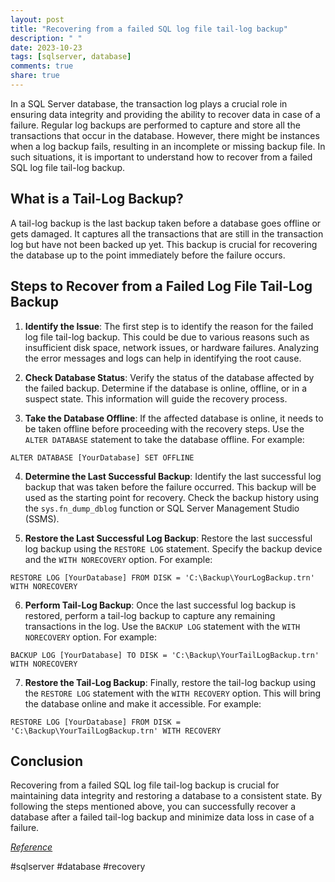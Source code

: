 ```yaml
---
layout: post
title: "Recovering from a failed SQL log file tail-log backup"
description: " "
date: 2023-10-23
tags: [sqlserver, database]
comments: true
share: true
---
```


In a SQL Server database, the transaction log plays a crucial role in ensuring data integrity and providing the ability to recover data in case of a failure. Regular log backups are performed to capture and store all the transactions that occur in the database. However, there might be instances when a log backup fails, resulting in an incomplete or missing backup file. In such situations, it is important to understand how to recover from a failed SQL log file tail-log backup.

## What is a Tail-Log Backup?

A tail-log backup is the last backup taken before a database goes offline or gets damaged. It captures all the transactions that are still in the transaction log but have not been backed up yet. This backup is crucial for recovering the database up to the point immediately before the failure occurs.

## Steps to Recover from a Failed Log File Tail-Log Backup

1. **Identify the Issue**: The first step is to identify the reason for the failed log file tail-log backup. This could be due to various reasons such as insufficient disk space, network issues, or hardware failures. Analyzing the error messages and logs can help in identifying the root cause.

2. **Check Database Status**: Verify the status of the database affected by the failed backup. Determine if the database is online, offline, or in a suspect state. This information will guide the recovery process.

3. **Take the Database Offline**: If the affected database is online, it needs to be taken offline before proceeding with the recovery steps. Use the `ALTER DATABASE` statement to take the database offline. For example:

```
ALTER DATABASE [YourDatabase] SET OFFLINE
```

4. **Determine the Last Successful Backup**: Identify the last successful log backup that was taken before the failure occurred. This backup will be used as the starting point for recovery. Check the backup history using the `sys.fn_dump_dblog` function or SQL Server Management Studio (SSMS).

5. **Restore the Last Successful Log Backup**: Restore the last successful log backup using the `RESTORE LOG` statement. Specify the backup device and the `WITH NORECOVERY` option. For example:

```
RESTORE LOG [YourDatabase] FROM DISK = 'C:\Backup\YourLogBackup.trn' WITH NORECOVERY
```

6. **Perform Tail-Log Backup**: Once the last successful log backup is restored, perform a tail-log backup to capture any remaining transactions in the log. Use the `BACKUP LOG` statement with the `WITH NORECOVERY` option. For example:

```
BACKUP LOG [YourDatabase] TO DISK = 'C:\Backup\YourTailLogBackup.trn' WITH NORECOVERY
```

7. **Restore the Tail-Log Backup**: Finally, restore the tail-log backup using the `RESTORE LOG` statement with the `WITH RECOVERY` option. This will bring the database online and make it accessible. For example:

```
RESTORE LOG [YourDatabase] FROM DISK = 'C:\Backup\YourTailLogBackup.trn' WITH RECOVERY
```

## Conclusion

Recovering from a failed SQL log file tail-log backup is crucial for maintaining data integrity and restoring a database to a consistent state. By following the steps mentioned above, you can successfully recover a database after a failed tail-log backup and minimize data loss in case of a failure.

*[Reference](https://docs.microsoft.com/en-us/sql/troubleshoot/database-management/recover-from-a-failed-log-backup)*

#sqlserver #database #recovery